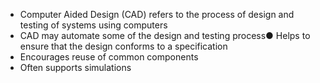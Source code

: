 - Computer Aided Design (CAD) refers to the process of design and testing of systems using computers
- CAD may automate some of the design and testing process● Helps to ensure that the design conforms to a specification
- Encourages reuse of common components
- Often supports simulations